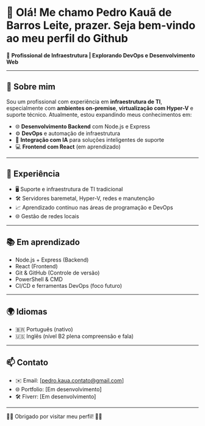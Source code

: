 # 👋 Olá! Me chamo Pedro Kauã de Barros Leite, prazer. Seja bem-vindo ao meu perfil do Github

🎯 **Profissional de Infraestrutura | Explorando DevOps e Desenvolvimento Web**

---

## 🧠 Sobre mim

Sou um profissional com experiência em **infraestrutura de TI**, especialmente com **ambientes on-premise**, **virtualização com Hyper-V** e suporte técnico. Atualmente, estou expandindo meus conhecimentos em:

- 🌐 **Desenvolvimento Backend** com Node.js e Express
- ⚙️ **DevOps** e automação de infraestrutura
- 🧠 **Integração com IA** para soluções inteligentes de suporte
- 💻 **Frontend com React** (em aprendizado)


---

## 💼 Experiência

- 🖥️ Suporte e infraestrutura de TI tradicional
- 🛠️ Servidores baremetal, Hyper-V, redes e manutenção
- 📈 Aprendizado contínuo nas áreas de programação e DevOps
- 🌐 Gestão de redes locais
  
---

## 📚 Em aprendizado

- Node.js + Express (Backend)
- React (Frontend)
- Git & GitHub (Controle de versão)
- PowerShell & CMD
- CI/CD e ferramentas DevOps (foco futuro)

---

## 🌍 Idiomas

- 🇧🇷 Português (nativo)
- 🇺🇸 Inglês (nível B2 plena compreensão e fala)

---

## 📫 Contato

- ✉️ Email: [pedro.kaua.contato@gmail.com]
- 🌐 Portfolio: [Em desenvolvimento]
- 🛠️ Fiverr: [Em desenvolvimento]

---

🚀🚀 Obrigado por visitar meu perfil! 🚀🚀
